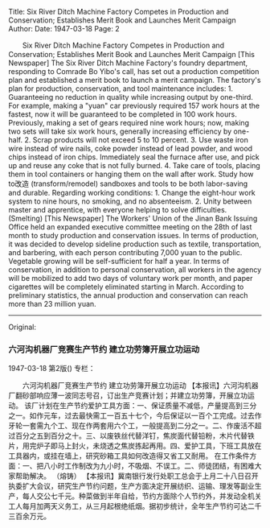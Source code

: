 Title: Six River Ditch Machine Factory Competes in Production and Conservation; Establishes Merit Book and Launches Merit Campaign
Author:
Date: 1947-03-18
Page: 2

　　Six River Ditch Machine Factory Competes in Production and Conservation; Establishes Merit Book and Launches Merit Campaign
    [This Newspaper] The Six River Ditch Machine Factory's foundry department, responding to Comrade Bo Yibo's call, has set out a production competition plan and established a merit book to launch a merit campaign.
    The factory's plan for production, conservation, and tool maintenance includes: 1. Guaranteeing no reduction in quality while increasing output by one-third. For example, making a "yuan" car previously required 157 work hours at the fastest, now it will be guaranteed to be completed in 100 work hours. Previously, making a set of gears required nine work hours; now, making two sets will take six work hours, generally increasing efficiency by one-half. 2. Scrap products will not exceed 5 to 10 percent. 3. Use waste iron wire instead of wire nails, coke powder instead of lead powder, and wood chips instead of iron chips. Immediately seal the furnace after use, and pick up and reuse any coke that is not fully burned. 4. Take care of tools, placing them in tool containers or hanging them on the wall after work. Study how to改造 (transform/remodel) sandboxes and tools to be both labor-saving and durable.
    Regarding working conditions: 1. Change the eight-hour work system to nine hours, no smoking, and no absenteeism. 2. Unity between master and apprentice, with everyone helping to solve difficulties.
          (Smelting)
    [This Newspaper] The Workers' Union of the Jinan Bank Issuing Office held an expanded executive committee meeting on the 28th of last month to study production and conservation issues. In terms of production, it was decided to develop sideline production such as textile, transportation, and barbering, with each person contributing 7,000 yuan to the public. Vegetable growing will be self-sufficient for half a year. In terms of conservation, in addition to personal conservation, all workers in the agency will be mobilized to add two days of voluntary work per month, and paper cigarettes will be completely eliminated starting in March. According to preliminary statistics, the annual production and conservation can reach more than 23 million yuan.



<hr /> 

Original: 


### 六河沟机器厂竞赛生产节约  建立功劳簿开展立功运动

1947-03-18
第2版()
专栏：

　　六河沟机器厂竞赛生产节约
    建立功劳簿开展立功运动
    【本报讯】六河沟机器厂翻砂部响应薄一波同志号召，订出生产竞赛计划；并建立功劳簿，开展立功运动。
    该厂计划在生产节约爱护工具方面：一、保证质量不减低，产量提高到三分之一。如作元车，过去最快需工一百五十七个，今后保证以一百个工完成。过去作牙轮一套需九个工、现在作两套用六个工，一般提高到二分之一。二、作废活不超过百分之五到百分之十。三、以废铁丝代替洋钉，焦炭面代替铅粉，木片代替铁片，用完炉子即马上封火，未烧透之焦炭拣起再用。四、爱护工具，下班工具放在工具器内，或挂在墙上，研究砂箱工具如何改造得又省工又耐用。
    在工作条件方面：一、把八小时工作制改为九小时，不吸烟、不误工。二、师徒团结，有困难大家帮助解决。
          （熔铸）
    【本报讯】冀南银行发行处职工总会于上月二十八日召开执委扩大会议，研究生产节约问题，生产方面决定开展纺织、运输、理发等副业生产，每人交公七千元。种菜做到半年自给，节约方面除个人节约外，并发动全机关工人每月加两天义务工，从三月起根绝纸烟。据初步统计，全年生产节约可达二千三百余万元。
